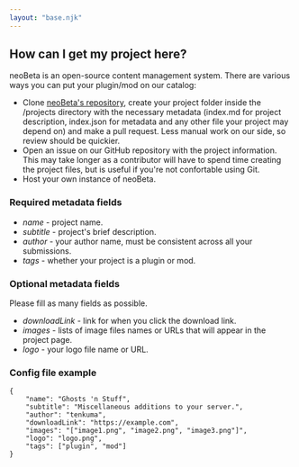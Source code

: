 ```yaml
---
layout: "base.njk"
---
```

## How can I get my project here?

neoBeta is an open-source content management system. There are various ways you can put your plugin/mod on our catalog:
 - Clone [neoBeta's repository](https://github.com/adrianvic/neoBeta), create your project folder inside the /projects directory with the necessary metadata (index.md for project description, index.json for metadata and any other file your project may depend on) and make a pull request. Less manual work on our side, so review should be quickier.
 - Open an issue on our GitHub repository with the project information. This may take longer as a contributor will have to spend time creating the project files, but is useful if you're not confortable using Git.
 - Host your own instance of neoBeta.

### Required metadata fields
 - *name* - project name.  
 - *subtitle* - project's brief description.  
 - *author* - your author name, must be consistent across all your submissions.  
 - *tags* - whether your project is a plugin or mod.  

### Optional metadata fields
Please fill as many fields as possible.
 - *downloadLink* - link for when you click the download link.  
 - *images* - lists of image files names or URLs that will appear in the project page.  
 - *logo* - your logo file name or URL.  

### Config file example
```
{
    "name": "Ghosts 'n Stuff",
    "subtitle": "Miscellaneous additions to your server.",
    "author": "tenkuma",
    "downloadLink": "https://example.com",
    "images": "["image1.png", "image2.png", "image3.png"]",
    "logo": "logo.png",
    "tags": ["plugin", "mod"]
}
```